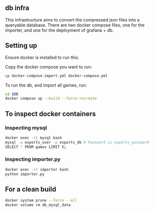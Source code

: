 ## db infra

This infrastructure aims to convert the compressed json files into a queryable database. There are two docker compose files, one for the importer, and one for
the deployment of grafana + db.

## Setting up

Ensure docker is installed to run this.

Copy the docker compose you want to run:

```bash
cp docker-compose-import.yml docker-compose.yml
```

To run the db, and import all games, run:

```bash
cd $DB
docker compose up --build --force-recreate
```

## To inspect docker containers

### Inspecting mysql
```bash
docker exec -it mysql bash
mysql -u esports_user -p esports_db # Password is esports_password
SELECT * FROM games LIMIT 5;
```

### Inspecting importer.py

```bash
docker exec -it importer bash
python importer.py
```

## For a clean build

```bash
docker system prune --force --all
docker volume rm db_mysql_data
```
